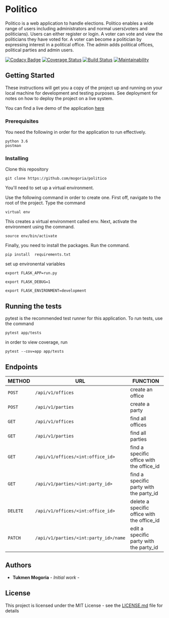 # Politico

Politico is a web application to handle elections. Politico enables a wide range of users including administrators and normal users(voters and politicians). Users can either register or login. A voter can vote and view the politicians they have voted for. A voter can become a politician by expressing interest in a political office. The admin adds political offices, political parties and admin users. 

[![Codacy Badge](https://api.codacy.com/project/badge/Grade/3d7b05710b214927a1627b6c5be1b3c0)](https://app.codacy.com/app/mogoria/Politico?utm_source=github.com&utm_medium=referral&utm_content=mogoria/Politico&utm_campaign=Badge_Grade_Dashboard)
[![Coverage Status](https://coveralls.io/repos/github/mogoria/Politico/badge.svg?branch=develop)](https://coveralls.io/github/mogoria/Politico?branch=develop)
[![Build Status](https://travis-ci.org/mogoria/Politico.svg?branch=develop)](https://travis-ci.org/mogoria/Politico)
[![Maintainability](https://api.codeclimate.com/v1/badges/1341fcb8087f9f135ab7/maintainability)](https://codeclimate.com/github/mogoria/Politico/maintainability)

## Getting Started

These instructions will get you a copy of the project up and running on your local machine for development and testing purposes. See deployment for notes on how to deploy the project on a live system.

You can find a live demo of the application [here](https://politico-nbo-cycle-37.herokuapp.com/api/v1)

### Prerequisites

You need the following in order for the application to run effectively.

```
python 3.6
postman
```

### Installing

Clone this repository
```
git clone https://github.com/mogoria/politico
```

You'll need to set up a virtual environment.

Use the following command in order to create one. First off, navigate to the root of the project. Type the command

```
virtual env 
```

This creates a virtual environment called env.
Next, activate the environment using the command.

```
source env/bin/activate
```
Finally, you need to install the packages.
Run the command.

```
pip install  requirements.txt
```
set up environental variables
```
export FLASK_APP=run.py

export FLASK_DEBUG=1

export FLASK_ENVIRONMENT=development
```
## Running the tests

pytest is the recommended test runner for this application.
To run tests, use the command
```
pytest app/tests
```

in order to view coverage, run
```
pytest --cov=app app/tests
```

## Endpoints
|   METHOD         |    URL                                 |   FUNCTION                                    |
|  --------------  |  ------------------------------------  |  -------------------------------------------  |
|   `POST`         |  `/api/v1/offices`                     |  create an office                             |
|   `POST`         |  `/api/v1/parties`                     |  create a party                               |
|   `GET`          |  `/api/v1/offices`                     |  find all offices                             |
|   `GET`          |  `/api/v1/parties`                     |  find all parties                             |
|   `GET`          |  `/api/v1/offices/<int:office_id>`     |  find a specific office with the office_id    |
|   `GET`          |  `/api/v1/parties/<int:party_id>`      |  find a specific party with the party_id      |
|   `DELETE`       |  `/api/v1/offices/<int:office_id>`     |  delete a specific office with the office_id  |
|   `PATCH`        |  `/api/v1/parties/<int:party_id>/name` |  edit a specific party with  the party_id     |

## Authors

* **Tukmen Mogoria** - *Initial work* - 


## License

This project is licensed under the MIT License - see the [LICENSE.md](LICENSE.md) file for details


